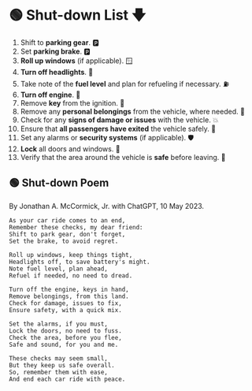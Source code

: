 # 🟢 Shut-down List 🡇
1. Shift to **parking gear**. 🅿
2. Set **parking brake**. 🅿
3. **Roll up windows** (if applicable). 🪟
4. **Turn off headlights**. 🔦
5. Take note of the **fuel level** and plan for refueling if necessary. ⛽
6. **Turn off engine**. 🚂
7. Remove **key** from the ignition. 🔑
8. Remove any **personal belongings** from the vehicle, where needed. 🎒
9. Check for any **signs of damage or issues** with the vehicle. 💥
10. Ensure that **all passengers have exited** the vehicle safely. 🚸
11. Set any alarms or **security systems** (if applicable). 🛡
12. **Lock** all doors and windows. 🔐
13. Verify that the area around the vehicle is **safe** before leaving. 🦺


## 🟢 Shut-down Poem
By Jonathan A. McCormick, Jr. with ChatGPT, 10 May 2023.

```
As your car ride comes to an end,
Remember these checks, my dear friend:
Shift to park gear, don't forget,
Set the brake, to avoid regret.

Roll up windows, keep things tight,
Headlights off, to save battery's might.
Note fuel level, plan ahead,
Refuel if needed, no need to dread.

Turn off the engine, keys in hand,
Remove belongings, from this land.
Check for damage, issues to fix,
Ensure safety, with a quick mix.

Set the alarms, if you must,
Lock the doors, no need to fuss.
Check the area, before you flee,
Safe and sound, for you and me.

These checks may seem small,
But they keep us safe overall.
So, remember them with ease,
And end each car ride with peace.
```
